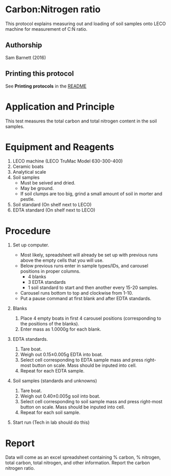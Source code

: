 Carbon:Nitrogen ratio
=====================

This protocol explains measuring out and loading of soil samples onto LECO machine for measurement of C:N ratio.

## Authorship 
Sam Barnett (2016)

## Printing this protocol

See **Printing protocols** in the [README](../README.md#printing-protocols-conversion-of-protocols-to-pdf)

# Application and Principle

This test measures the total carbon and total nitrogen content in the soil samples.

# Equipment and Reagents

1. LECO machine (LECO TruMac Model 630-300-400)
2. Ceramic boats
3. Analytical scale
4. Soil samples
      * Must be seived and dried.
      * May be ground.
      * If soil clumps are too big, grind a small amount of soil in morter and pestle.
5. Soil standard (On shelf next to LECO)
6. EDTA standard (On shelf next to LECO)

# Procedure

1. Set up computer.
    * Most likely, spreadsheet will already be set up with previous runs above the empty cells that you will use.
    * Below previous runs enter in sample types/IDs, and carousel positions in proper columns.
        * 4 blanks
        * 3 EDTA standards
        * 1 soil standard to start and then another every 15-20 samples.
    * Carousel runs bottom to top and clockwise from 1-10.
    * Put a pause command at first blank and after EDTA standards.

2. Blanks
    1. Place 4 empty boats in first 4 carousel positions (corresponding to the positions of the blanks).
    2. Enter mass as 1.0000g for each blank.

3. EDTA standards.
    1. Tare boat.
    2. Weigh out 0.15±0.005g EDTA into boat.
    3. Select cell corresponding to EDTA sample mass and press right-most button on scale. Mass should be inputed into cell. 
    4. Repeat for each EDTA sample.

4. Soil samples (standards and unknowns)
    1. Tare boat.
    2. Weigh out 0.40±0.005g soil into boat.
    3. Select cell corresponding to soil sample mass and press right-most button on scale. Mass should be inputed into cell. 
    4. Repeat for each soil sample.

5. Start run (Tech in lab should do this)

# Report

Data will come as an excel spreadsheet containing % carbon, % nitrogen, total carbon, total nitrogen, and other information.
Report the carbon nitrogen ratio.




